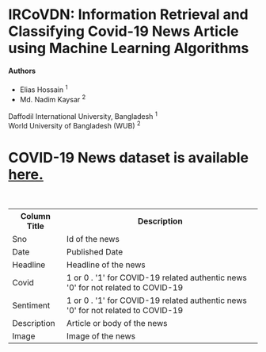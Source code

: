 # IRCoVDN: Information Retrieval and Classifying Covid-19 News Article using Machine Learning Algorithms

<h4> Authors</h4>
<ul>
<li> Elias Hossain <sup>1</sup></li>
<li> Md. Nadim Kaysar <sup>2</sup></li>


</ul>
Daffodil International University, Bangladesh <sup>1</sup> <br>
World University of Bangladesh (WUB) <sup>2</sup> <br>

# COVID-19 News dataset is available <a href="https://www.kaggle.com/hkapoor/covid19-india-news-headlines-for-nlp">here.</a>

<table>
<tr>
<th>Column Title</th><th>Description</th>
</tr>
<tr>
<td>Sno	</td><td>Id of the news</td> <br>
</tr>
<tr>
<td>Date</td><td>Published Date</td>
</tr> 
  <tr>
<td>Headline</td><td>Headline of the news</td>
</tr>
   <tr>
<td>Covid</td><td>1 or 0 . '1' for COVID-19 related authentic news '0' for not related to COVID-19</td>
</tr>
    <tr>
<td>Sentiment</td><td>1 or 0 . '1' for COVID-19 related authentic news '0' for not related to COVID-19</td>
</tr>
   <tr>
<td>Description</td><td>Article or body of the news</td>
</tr>
<tr>
<td>Image	</td><td>Image of the news</td>
</tr>
</table>
